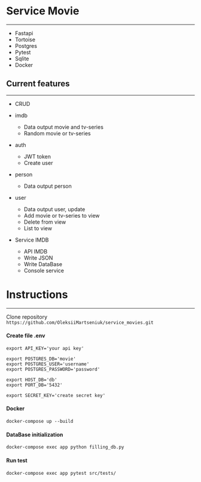 # Service Movie
<hr>

* Fastapi
* Tortoise
* Postgres
* Pytest
* Sqlite
* Docker

 ## Current features
<hr>

* CRUD
* imdb
  * Data output movie and tv-series
  * Random movie or tv-series
* auth
  * JWT token
  * Create user
* person
  * Data output person
* user
  * Data output user, update
  * Add movie or tv-series to view
  * Delete from view
  * List to view

* Service IMDB 
  * API IMDB
  * Write JSON 
  * Write DataBase
  * Console service
    

# Instructions
<hr>


Clone repository
<br>
`https://github.com/OleksiiMartseniuk/service_movies.git`

#### Create file .env

```
export API_KEY='your api key'

export POSTGRES_DB='movie'
export POSTGRES_USER='username'
export POSTGRES_PASSWORD='password'

export HOST_DB='db'
export PORT_DB='5432'

export SECRET_KEY='create secret key'
```

#### Docker

`docker-compose up --build`
<br>

#### DataBase initialization
`docker-compose exec app python filling_db.py`

#### Run test
`docker-compose exec app pytest src/tests/`



